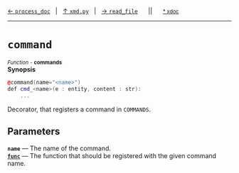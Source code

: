 [&#8592; `process_doc`](xmd.py--process_doc.md)&nbsp;&nbsp;&nbsp;|&nbsp;&nbsp;&nbsp;[&#8593; `xmd.py`](xmd.py.md)&nbsp;&nbsp;&nbsp;|&nbsp;&nbsp;&nbsp;[&#8594; `read_file`](xmd.py--read_file.md)&nbsp;&nbsp;&nbsp;&nbsp;&nbsp;&nbsp;||&nbsp;&nbsp;&nbsp;&nbsp;&nbsp;&nbsp;<small>[\* xdoc](../xdoc/xmd.py.xmd#L73)</small>
***

# `command`
<small>*Function* - **commands**</small>  
**Synopsis**

```cpp
@command(name="<name>")
def cmd_<name>(e : entity, content : str):
	...
```


Decorator, that registers a command in `COMMANDS`.

## Parameters
**`name`** &#8213; The name of the command.  
**[`func`](xmd.py--command--func.md)** &#8213; The function that should be registered with the given command name.  
